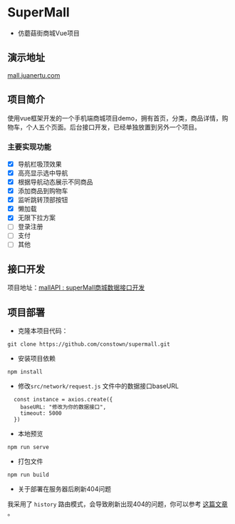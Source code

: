 # SuperMall

* 仿蘑菇街商城Vue项目

## 演示地址

[mall.juanertu.com](http://mall.juanertu.com)

## 项目简介

使用vue框架开发的一个手机端商城项目demo，拥有首页，分类，商品详情，购物车，个人五个页面。后台接口开发，已经单独放置到另外一个项目。

### 主要实现功能

- [x] 导航栏吸顶效果
- [x] 高亮显示选中导航
- [x] 根据导航动态展示不同商品
- [x] 添加商品到购物车
- [x] 监听跳转顶部按钮
- [x] 懒加载
- [x] 无限下拉方案
- [ ] 登录注册
- [ ] 支付
- [ ] 其他

## 接口开发

项目地址：[mallAPI : superMall商城数据接口开发](https://github.com/constown/mallAPI)

## 项目部署

- 克隆本项目代码：

```
git clone https://github.com/constown/supermall.git
```

- 安装项目依赖

```
npm install
```


- 修改`src/network/request.js` 文件中的数据接口baseURL

```
  const instance = axios.create({
    baseURL: "修改为你的数据接口",
    timeout: 5000
  })
```

- 本地预览

```
npm run serve
```

- 打包文件

```
npm run build
```

- 关于部署在服务器后刷新404问题

我采用了 `history` 路由模式，会导致刷新出现404的问题，你可以参考 [这篇文章](https://blog.juanertu.com/archives/15049ec0.html) 。 



